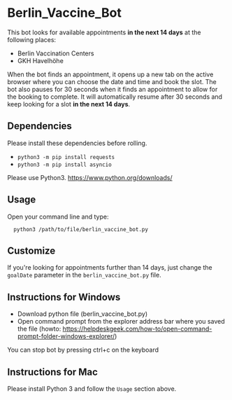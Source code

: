 # Berlin_Vaccine_Bot
This bot looks for available appointments **in the next 14 days** at the following places:
- Berlin Vaccination Centers
- GKH Havelhöhe 

When the bot finds an appointment, it opens up a new tab on the active browser where you can choose the date and time and book the slot. The bot also pauses for 30 seconds when it finds an appointment to allow for the booking to complete. It will automatically resume after 30 seconds and keep looking for a slot **in the next 14 days**.

## Dependencies 
Please install these dependencies before rolling.
- `python3 -m pip install requests`
- `python3 -m pip install asyncio`

Please use Python3. https://www.python.org/downloads/

## Usage
Open your command line and type:

      python3 /path/to/file/berlin_vaccine_bot.py

## Customize
If you're looking for appointments further than 14 days, just change the `goalDate` parameter in the `berlin_vaccine_bot.py` file.


## Instructions for Windows
- Download python file (berlin_vaccine_bot.py)
- Open command prompt from the explorer address bar where you saved the file (howto: https://helpdeskgeek.com/how-to/open-command-prompt-folder-windows-explorer/)

You can stop bot by pressing ctrl+c on the keyboard

## Instructions for Mac
Please install Python 3 and follow the `Usage` section above.
